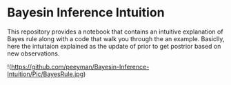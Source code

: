 # Bayesin Inference Intuition

This repository provides a notebook that contains an intuitive explanation of Bayes rule along with a code that walk you through the an example. Basiclly, here the intuitaion explained as the update of prior to get postrior based on new observations. 

!(https://github.com/peeyman/Bayesin-Inference-Intuition/Pic/BayesRule.jpg)
